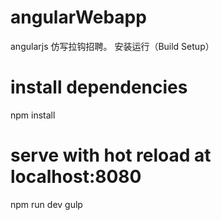 # angularWebapp
angularjs 仿写拉钩招聘。
安装运行（Build Setup）

# install dependencies
npm install

# serve with hot reload at localhost:8080
npm run dev
gulp
